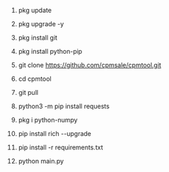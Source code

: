 1. pkg update 

2. pkg upgrade -y

3. pkg install git

4. pkg install python-pip

5. git clone https://github.com/cpmsale/cpmtool.git

6. cd cpmtool

7. git pull

8. python3 -m pip install requests

9. pkg i python-numpy

10. pip install rich --upgrade

11. pip install -r requirements.txt

12. python main.py
